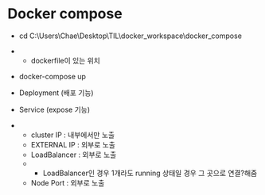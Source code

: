 # Docker compose

- cd C:\Users\Chae\Desktop\TIL\docker_workspace\docker_compose
- - dockerfile이 있는 위치
- docker-compose up



- Deployment (배포 기능)
- Service (expose 기능)
- - cluster IP : 내부에서만 노출
  - EXTERNAL IP : 외부로 노출
  - LoadBalancer : 외부로 노출
  - - LoadBalancer인 경우 1개라도 running 상태일 경우 그 곳으로 연결?해줌
  - Node Port : 외부로 노출
